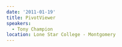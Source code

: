 ```yaml
---
date: '2011-01-19'
title: PivotViewer
speakers:
  - Tony Champion
location: Lone Star College - Montgomery
---
```

